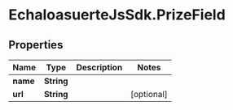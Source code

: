 # EchaloasuerteJsSdk.PrizeField

## Properties

Name | Type | Description | Notes
------------ | ------------- | ------------- | -------------
**name** | **String** |  | 
**url** | **String** |  | [optional] 


